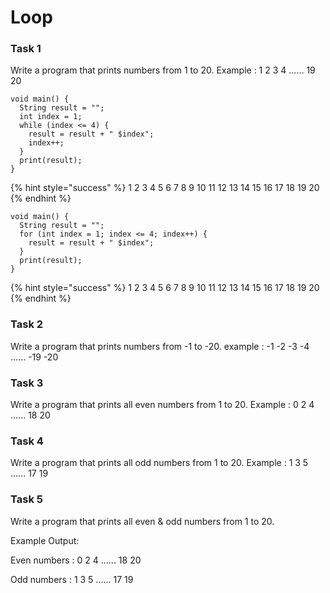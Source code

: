 # Loop

### Task 1

Write a program that prints numbers from 1 to 20. Example : 1 2 3 4  ......  19 20 &#x20;

```
void main() {
  String result = "";
  int index = 1;
  while (index <= 4) {
    result = result + " $index";
    index++;
  }
  print(result);
}
```

{% hint style="success" %}
1 2 3 4 5 6 7 8 9 10 11 12 13 14 15 16 17 18 19 20
{% endhint %}

```
void main() {
  String result = "";
  for (int index = 1; index <= 4; index++) {
    result = result + " $index";
  }
  print(result);
}
```

{% hint style="success" %}
1 2 3 4 5 6 7 8 9 10 11 12 13 14 15 16 17 18 19 20
{% endhint %}

### Task 2

Write a program that prints numbers from -1 to -20. example : -1  -2  -3  -4  ......  -19 -20

### Task 3

Write a program that prints all even numbers from 1 to 20. Example : 0  2 4  ......  18  20

### Task 4

Write a program that prints all odd numbers from 1 to 20. Example : 1 3  5  ......  17 19

### Task 5

Write a program that prints all even & odd numbers from 1 to 20.&#x20;

Example Output:&#x20;

Even numbers : 0  2  4  ......  18 20

Odd numbers : 1  3  5  ......  17  19
